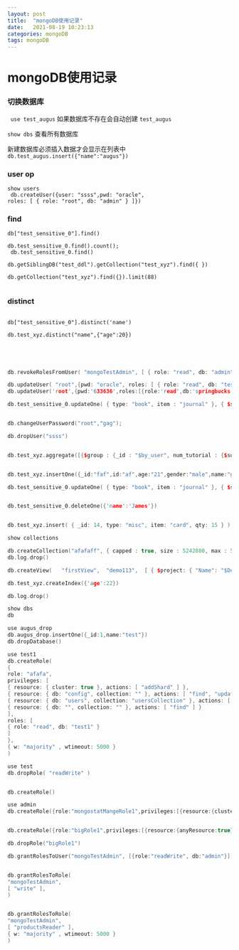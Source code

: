 ```yaml
---
layout: post
title:  "mongoDB使用记录"
date:   2021-08-19 10:23:13
categories: mongoDB
tags: mongoDB
---
```




# mongoDB使用记录


### 切换数据库

<code> use test_augus</code> 如果数据库不存在会自动创建 <code>test_augus</code>

<code>show dbs</code> 查看所有数据库

新建数据库必须插入数据才会显示在列表中 <code>db.test_augus.insert({"name":"augus"})</code>


### user op
<code>show users<br>
db.createUser({user: "ssss",pwd: "oracle", roles: [ { role: "root", db: "admin" } ]})<br></code>

### find
<code>db["test_sensitive_0"].find()<br>
db.test_sensitive_0.find().count();<br>
db.test_sensitive_0.find()<br>
db.getSiblingDB("test_ddl").getCollection("test_xyz").find({ })<br>
db.getCollection("test_xyz").find({}).limit(88)<br>
</code>

### distinct
<code>
db["test_sensitive_0"].distinct('name')<br>
db.test_xyz.distinct("name",{"age":20})<br>
</code>




```c++



db.revokeRolesFromUser( "mongoTestAdmin", [ { role: "read", db: "admin" }, "readWrite" ], { w: "majority" } )

db.updateUser( "root",{pwd: "oracle", roles: [ { role: "read", db: "test1" } ]})
db.updateUser('root',{pwd:'633636',roles:[{role:'read',db:'springbucks'}]})

db.test_sensitive_0.updateOne( { type: "book", item : "journal" }, { $set : { qty: 10 } }, { upsert :true } )


db.changeUserPassword("root","gag");

db.dropUser("ssss")


db.test_xyz.aggregate([{$group : {_id : "$by_user", num_tutorial : {$sum : 1}}}])


db.test_xyz.insertOne({_id:"faf",id:"af",age:"21",gender:"male",name:"gag"})

db.test_sensitive_0.updateOne( { type: "book", item : "journal" }, { $set : { qty: 10 } }, { upsert :true } )


db.test_sensitive_0.deleteOne({'name':'James'})


db.test_xyz.insert( { _id: 14, type: "misc", item: "card", qty: 15 } )

show collections

db.createCollection("afafaff", { capped : true, size : 5242880, max : 5000 } )
db.log.drop()

db.createView(   "firstView",  "demo113",  [ { $project: { "Name": "$Details.Name", Subject: 1 } } ])

db.test_xyz.createIndex({'age':22})

db.log.drop()

show dbs
db

use augus_drop
db.augus_drop.insertOne({_id:1,name:"test"})
db.dropDatabase()

use test1
db.createRole(
{
role: "afafa",
privileges: [
{ resource: { cluster: true }, actions: [ "addShard" ] },
{ resource: { db: "config", collection: "" }, actions: [ "find", "update", "insert", "remove" ] },
{ resource: { db: "users", collection: "usersCollection" }, actions: [ "update", "insert", "remove" ] },
{ resource: { db: "", collection: "" }, actions: [ "find" ] }
],
roles: [
{ role: "read", db: "test1" }
]
},
{ w: "majority" , wtimeout: 5000 }
)

use test
db.dropRole( "readWrite" )


db.createRole()

use admin
db.createRole({role:"mongostatMangeRole1",privileges:[{resource:{cluster:true},actions:["serverStatus"]}]})


db.createRole({role:"bigRole1",privileges:[{resource:{anyResource:true},actions:["anyAction"]}],roles:[]})

db.dropRole("bigRole1")

db.grantRolesToUser("mongoTestAdmin", [{role:"readWrite", db:"admin"}])


db.grantRolesToRole(
"mongoTestAdmin",
[ "write" ],
)


db.grantRolesToRole(
"mongoTestAdmin",
[ "productsReader" ],
{ w: "majority" , wtimeout: 5000 }
)






```